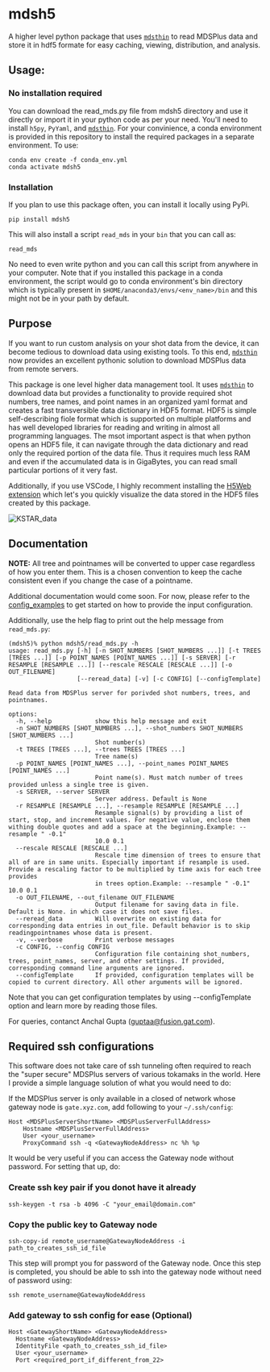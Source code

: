 # mdsh5
A higher level python package that uses [`mdsthin`](https://github.com/MDSplus/mdsthin) to read MDSPlus data and store it in hdf5 formate for easy caching, viewing, distribution, and analysis.

## Usage:


### No installation required
You can download the read_mds.py file from mdsh5 directory and use it directly or import it in your python code as per your need. You'll need to install `h5py`, `PyYaml`, and [`mdsthin`](https://github.com/MDSplus/mdsthin). For your convinience, a conda environment is provided in this repository to install the required packages in a separate environment. To use:

```
conda env create -f conda_env.yml
conda activate mdsh5
```

### Installation
If you plan to use this package often, you can install it locally using PyPi.
```
pip install mdsh5
```
This will also install a script `read_mds` in your `bin` that you can call as:
```
read_mds
```
No need to even write python and you can call this script from anywhere in your computer. Note that if you installed this package in a conda environment, the script would go to conda environment's bin directory which is typically present in `$HOME/anaconda3/envs/<env_name>/bin` and this might not be in your path by default.

## Purpose

If you want to run custom analysis on your shot data from the device, it can become tedious to download data using existing tools. To this end, [`mdsthin`](https://github.com/MDSplus/mdsthin) now provides an excellent pythonic solution to download MDSPlus data
from remote servers.

This package is one level higher data management tool. It uses [`mdsthin`](https://github.com/MDSplus/mdsthin) to download data but provides a functionality to provide required shot numbers, tree names, and point names in an organized yaml format and creates a fast transversible data dictionary in HDF5 format. HDF5 is simple self-describing fiole format which is supported on multiple platforms and has well developed libraries for reading and writing in almost all programming languages. The msot important aspect is that when python opens an HDF5 file, it can navigate through the data dictionary and read only the required portion of the data file. Thus it requires much less RAM and even if the accumulated data is in GigaBytes, you can read small particular portions of it very fast.

Additionally, if you use VSCode, I highly recomment installing the [H5Web extension](https://marketplace.visualstudio.com/items?itemName=h5web.vscode-h5web) which let's you quickly visualize the data stored in the HDF5 files created by this package.

![KSTAR_data](H5WebExample.png)

## Documentation

**NOTE:** All tree and pointnames will be converted to upper case regardless of how you enter them. This is a chosen convention to keep the cache consistent even if you change the case of a pointname.

Additional documentation would come soon. For now, please refer to the [config_examples](https://github.com/anchal-physics/mdsh5/tree/main/mdsh5/config_examples) to get started on how to provide the input configuration.

Additionally, use the help flag to print out the help message from `read_mds.py`:
```
(mdsh5)% python mdsh5/read_mds.py -h                          
usage: read_mds.py [-h] [-n SHOT_NUMBERS [SHOT_NUMBERS ...]] [-t TREES [TREES ...]] [-p POINT_NAMES [POINT_NAMES ...]] [-s SERVER] [-r RESAMPLE [RESAMPLE ...]] [--rescale RESCALE [RESCALE ...]] [-o OUT_FILENAME]
                   [--reread_data] [-v] [-c CONFIG] [--configTemplate]

Read data from MDSPlus server for porivded shot numbers, trees, and pointnames.

options:
  -h, --help            show this help message and exit
  -n SHOT_NUMBERS [SHOT_NUMBERS ...], --shot_numbers SHOT_NUMBERS [SHOT_NUMBERS ...]
                        Shot number(s)
  -t TREES [TREES ...], --trees TREES [TREES ...]
                        Tree name(s)
  -p POINT_NAMES [POINT_NAMES ...], --point_names POINT_NAMES [POINT_NAMES ...]
                        Point name(s). Must match number of trees provided unless a single tree is given.
  -s SERVER, --server SERVER
                        Server address. Default is None
  -r RESAMPLE [RESAMPLE ...], --resample RESAMPLE [RESAMPLE ...]
                        Resample signal(s) by providing a list of start, stop, and increment values. For negative value, enclose them withing double quotes and add a space at the beginning.Example: --resample " -0.1"
                        10.0 0.1
  --rescale RESCALE [RESCALE ...]
                        Rescale time dimension of trees to ensure that all of are in same units. Especially important if resample is used. Provide a rescaling factor to be multiplied by time axis for each tree provides
                        in trees option.Example: --resample " -0.1" 10.0 0.1
  -o OUT_FILENAME, --out_filename OUT_FILENAME
                        Output filename for saving data in file. Default is None. in which case it does not save files.
  --reread_data         Will overwrite on existing data for corresponding data entries in out_file. Default behavior is to skip readingpointnames whose data is present.
  -v, --verbose         Print verbose messages
  -c CONFIG, --config CONFIG
                        Configuration file containing shot_numbers, trees, point_names, server, and other settings. If provided, corresponding command line arguments are ignored.
  --configTemplate      If provided, configuration templates will be copied to current directory. All other arguments will be ignored.
```
Note that you can get configuration templates by using --configTemplate option and learn more by reading those files.

For queries, contanct Anchal Gupta (guptaa@fusion.gat.com).

## Required ssh configurations

This software does not take care of ssh tunneling often required to reach the "super secure" MDSPlus servers of various tokamaks in the world. Here I provide a simple language solution of what you would need to do:

If the MDSPlus server is only available in a closed of network whose gateway node is `gate.xyz.com`, add following to your `~/.ssh/config`:

```
Host <MDSPlusServerShortName> <MDSPlusServerFullAddress>
	Hostname <MDSPlusServerFullAddress>
	User <your_username>
	ProxyCommand ssh -q <GatewayNodeAddress> nc %h %p
```

It would be very useful if you can access the Gateway node without password. For setting that up, do:

### Create ssh key pair if you donot have it already
```
ssh-keygen -t rsa -b 4096 -C "your_email@domain.com"
```

### Copy the public key to Gateway node
```
ssh-copy-id remote_username@GatewayNodeAddress -i path_to_creates_ssh_id_file
```
This step will prompt you for password of the Gateway node. Once this step is completed,
you should be able to ssh into the gateway node without need of password using:
```
ssh remote_username@GatewayNodeAddress
```

### Add gateway to ssh config for ease (Optional)
```
Host <GatewayShortName> <GatewayNodeAddress>
  Hostname <GatewayNodeAddress>
  IdentityFile <path_to_creates_ssh_id_file>
  User <your_username>
  Port <required_port_if_different_from_22>
```
